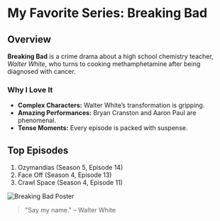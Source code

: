 # My Favorite Series: Breaking Bad

## Overview
**Breaking Bad** is a crime drama about a high school chemistry teacher, *Walter White*, who turns to cooking methamphetamine after being diagnosed with cancer.

### Why I Love It
- **Complex Characters:** Walter White’s transformation is gripping.
- **Amazing Performances:** Bryan Cranston and Aaron Paul are phenomenal.
- **Tense Moments:** Every episode is packed with suspense.

## Top Episodes
1. Ozymandias (Season 5, Episode 14)
2. Face Off (Season 4, Episode 13)
3. Crawl Space (Season 4, Episode 11)

![Breaking Bad Poster](https://upload.wikimedia.org/wikipedia/en/6/61/Breaking_Bad_title_card.png)

> "Say my name." – Walter White
